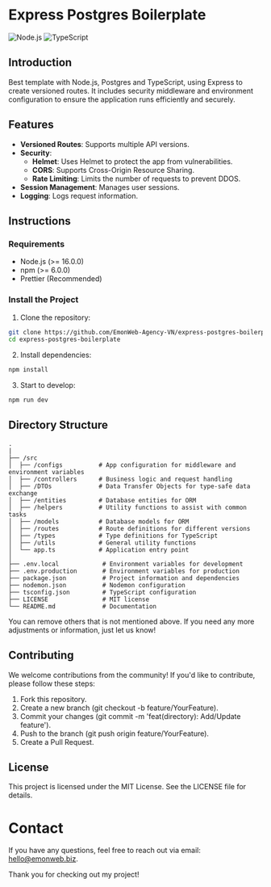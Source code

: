 # Express Postgres Boilerplate

![Node.js](https://img.shields.io/badge/Node.js-v20.12.2-green)
![TypeScript](https://img.shields.io/badge/TypeScript-v5.6.2-blue)

## Introduction

Best template with Node.js, Postgres and TypeScript, using Express to create versioned routes. It includes security middleware and environment configuration to ensure the application runs efficiently and securely.

## Features

- **Versioned Routes**: Supports multiple API versions.
- **Security**:
  - **Helmet**: Uses Helmet to protect the app from vulnerabilities.
  - **CORS**: Supports Cross-Origin Resource Sharing.
  - **Rate Limiting**: Limits the number of requests to prevent DDOS.
- **Session Management**: Manages user sessions.
- **Logging**: Logs request information.

## Instructions

### Requirements

- Node.js (>= 16.0.0)
- npm (>= 6.0.0)
- Prettier (Recommended)

### Install the Project

1. Clone the repository:

```bash
git clone https://github.com/EmonWeb-Agency-VN/express-postgres-boilerplate.git
cd express-postgres-boilerplate
```

2. Install dependencies:

```bash
npm install
```

3. Start to develop:

```bash
npm run dev
```

## Directory Structure

```plaintext
.
|
├── /src
│  ├── /configs          # App configuration for middleware and environment variables
│  ├── /controllers      # Business logic and request handling
│  ├── /DTOs             # Data Transfer Objects for type-safe data exchange
│  ├── /entities         # Database entities for ORM
│  ├── /helpers          # Utility functions to assist with common tasks
│  ├── /models           # Database models for ORM
│  ├── /routes           # Route definitions for different versions
│  ├── /types            # Type definitions for TypeScript
│  ├── /utils            # General utility functions
│  └── app.ts            # Application entry point
│
├── .env.local            # Environment variables for development
├── .env.production       # Environment variables for production
├── package.json          # Project information and dependencies
├── nodemon.json          # Nodemon configuration
├── tsconfig.json         # TypeScript configuration
├── LICENSE               # MIT license
└── README.md             # Documentation
```

You can remove others that is not mentioned above. If you need any more adjustments or information, just let us know!

## Contributing

We welcome contributions from the community! If you'd like to contribute, please follow these steps:

1. Fork this repository.
2. Create a new branch (git checkout -b feature/YourFeature).
3. Commit your changes (git commit -m 'feat(directory): Add/Update feature').
4. Push to the branch (git push origin feature/YourFeature).
5. Create a Pull Request.

## License

This project is licensed under the MIT License. See the LICENSE file for details.

# Contact

If you have any questions, feel free to reach out via email: [hello@emonweb.biz](mailto:hello@emonweb.biz).

Thank you for checking out my project!
